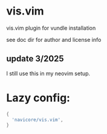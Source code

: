 vis.vim
=======

vis.vim plugin for vundle installation

see doc dir for author and license info

update 3/2025
-----------
I still use this in my neovim setup.

Lazy config:
========

```lua
{
  'navicore/vis.vim',
}
```

